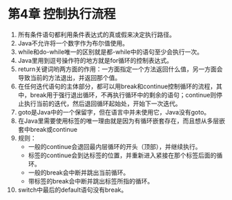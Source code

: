 # 第4章 控制执行流程

1. 所有条件语句都利用条件表达式的真或假来决定执行路径。
2. Java不允许将一个数字作为布尔值使用。
3. while和do-while唯一的区别就是都-while中的语句至少会执行一次。
4. Java里用到逗号操作符的地方就是for循环的控制表达式。
5. return关键词哟两方面的作用：一方面指定一个方法返回什么值，另一方面会导致当前的方法退出，并返回那个值。
6. 在任何迭代语句的主体部分，都可以用break和continue控制循环的流程，其中，break用于强行退出循环，不再执行循环中的剩余的语句；continue则停止执行当前的迭代，然后退回循环起始处，开始下一次迭代。
7. goto是Java中的一个保留字，但在语言中并未使用它，Java没有goto。
8. 在Java里需要使用标签的唯一理由就是因为有循环嵌套存在，而且想从多层嵌套中break或continue
9. 规则：
    - 一般的continue会退回最内层循环的开头（顶部），并继续执行。
    - 标签的continue会到达标签的位置，并重新进入紧接在那个标签后面的循环。
    - 一般的break会中断并跳出当前循环。
    - 带标签的break会中断并跳出标签所指的循环。
10. switch中最后的default语句没有break。 